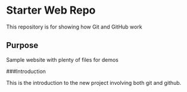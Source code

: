 # Starter Web Repo

This repository is for showing how Git and GitHub work

## Purpose

Sample website with plenty of files for demos

###Introduction

This is the introduction to the new project involving both git and github.